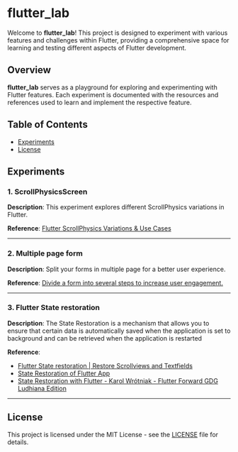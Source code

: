 # flutter_lab

Welcome to **flutter_lab**! This project is designed to experiment with various features and challenges within Flutter, providing a comprehensive space for learning and testing different aspects of Flutter development.

## Overview

**flutter_lab** serves as a playground for exploring and experimenting with Flutter features. Each experiment is documented with the resources and references used to learn and implement the respective feature.

## Table of Contents

- [Experiments](#experiments)
- [License](#license)

## Experiments

### 1. ScrollPhysicsScreen

**Description**: This experiment explores different ScrollPhysics variations in Flutter.

**Reference**: [Flutter ScrollPhysics Variations & Use Cases](https://medium.com/@roaakdm/flutter-scrollphysics-variations-use-cases-da87528cc6c1)

---

### 2. Multiple page form

**Description**: Split your forms in multiple page for a better user experience.

**Reference**: [Divide a form into several steps to increase user engagement. ](https://x.com/mcflyDev/status/1792586085064695900)

---

### 3. Flutter State restoration

**Description**: The State Restoration is a mechanism that allows you to ensure that certain data is automatically saved when the application is set to background and can be retrieved when the application is restarted

**Reference**: 
- [Flutter State restoration | Restore Scrollviews and Textfields](https://medium.com/flutter-community/flutter-state-restoration-restore-scrollviews-and-textfields-d1d35cbd878c)
- [State Restoration of Flutter App](https://www.kodeco.com/36759497-state-restoration-of-flutter-app)
- [State Restoration with Flutter - Karol Wrótniak - Flutter Forward GDG Ludhiana Edition](https://www.youtube.com/watch?v=5KmpdDC6yQw)

---

## License

This project is licensed under the MIT License - see the [LICENSE](LICENSE) file for details.
